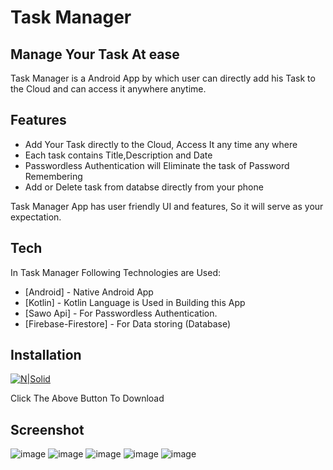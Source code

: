 # Task Manager
## Manage Your Task At ease

Task Manager is a Android App by which user can directly add his Task to the Cloud and can access it anywhere anytime.

## Features

- Add Your Task directly to the Cloud, Access It any time any where
- Each task contains Title,Description and Date
- Passwordless Authentication will Eliminate the task of Password Remembering
- Add or Delete task from databse directly from your phone

Task Manager App has user friendly UI and features, So it will serve as your expectation.


## Tech

In Task Manager Following Technologies are Used:

- [Android] - Native Android App
- [Kotlin] - Kotlin Language is Used in Building this App
- [Sawo Api] - For Passwordless Authentication.
- [Firebase-Firestore] - For Data storing (Database)


## Installation

[![N|Solid](https://storage.googleapis.com/gweb-uniblog-publish-prod/images/HeroHomepage_2880x1200.max-100x100.jpg)](https://github.com/shubhasai/TaskManager/raw/master/TaskManager.apk)

Click The Above Button To Download

## Screenshot

![image](https://user-images.githubusercontent.com/78340623/134348354-5de503ee-9c79-4a4d-9b50-2643f5950d26.png)
![image](https://user-images.githubusercontent.com/78340623/134348481-ef0cad3c-6ea7-4bc2-b629-b4405089b7d0.png)
![image](https://user-images.githubusercontent.com/78340623/134348617-24d58e79-c5d5-4b60-910c-4ba6d171ce5d.png)
![image](https://user-images.githubusercontent.com/78340623/134348693-5eccaba4-52ac-4e6b-b47b-bda0847bf237.png)
![image](https://user-images.githubusercontent.com/78340623/134348802-1276ea0e-8873-4b9a-b71b-f0a91acf1f1f.png)



